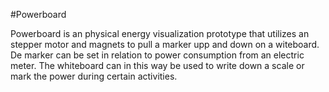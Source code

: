 
#Powerboard 

Powerboard is an physical energy visualization prototype that utilizes an stepper motor and magnets to pull a marker upp and down on a witeboard. De marker can be set in relation to power consumption from an electric meter. The whiteboard can in this way be used to write down a scale or mark the power during certain activities. 
